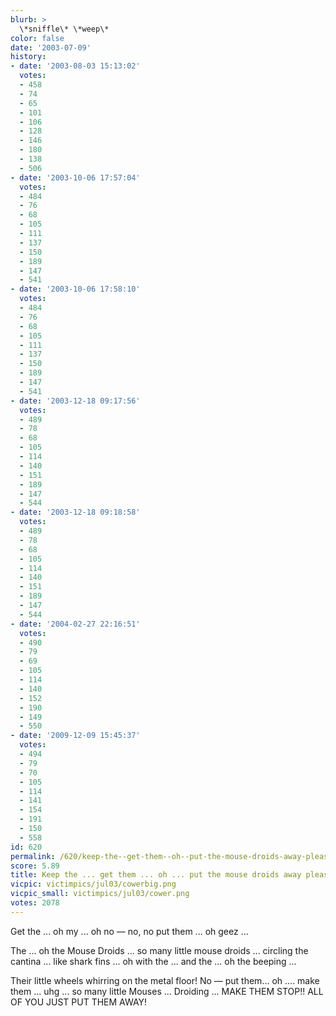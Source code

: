 ```yaml
---
blurb: >
  \*sniffle\* \*weep\*
color: false
date: '2003-07-09'
history:
- date: '2003-08-03 15:13:02'
  votes:
  - 458
  - 74
  - 65
  - 101
  - 106
  - 128
  - 146
  - 180
  - 138
  - 506
- date: '2003-10-06 17:57:04'
  votes:
  - 484
  - 76
  - 68
  - 105
  - 111
  - 137
  - 150
  - 189
  - 147
  - 541
- date: '2003-10-06 17:58:10'
  votes:
  - 484
  - 76
  - 68
  - 105
  - 111
  - 137
  - 150
  - 189
  - 147
  - 541
- date: '2003-12-18 09:17:56'
  votes:
  - 489
  - 78
  - 68
  - 105
  - 114
  - 140
  - 151
  - 189
  - 147
  - 544
- date: '2003-12-18 09:18:58'
  votes:
  - 489
  - 78
  - 68
  - 105
  - 114
  - 140
  - 151
  - 189
  - 147
  - 544
- date: '2004-02-27 22:16:51'
  votes:
  - 490
  - 79
  - 69
  - 105
  - 114
  - 140
  - 152
  - 190
  - 149
  - 550
- date: '2009-12-09 15:45:37'
  votes:
  - 494
  - 79
  - 70
  - 105
  - 114
  - 141
  - 154
  - 191
  - 150
  - 558
id: 620
permalink: /620/keep-the--get-them--oh--put-the-mouse-droids-away-please/
score: 5.89
title: Keep the ... get them ... oh ... put the mouse droids away please!
vicpic: victimpics/jul03/cowerbig.png
vicpic_small: victimpics/jul03/cower.png
votes: 2078
---
```


Get the ... oh my ... oh no — no, no put them ... oh geez ...

The ... oh the Mouse Droids ... so many little mouse droids ... circling
the cantina ... like shark fins ... oh with the ... and the ... oh the
beeping ...

Their little wheels whirring on the metal floor! No — put them... oh
.... make them ... uhg ... so many little Mouses ... Droiding ... MAKE
THEM STOP!! ALL OF YOU JUST PUT THEM AWAY!